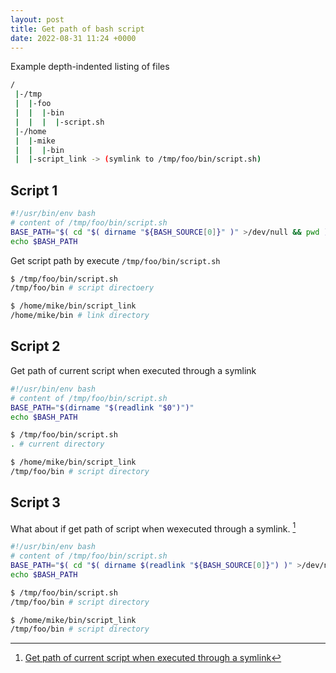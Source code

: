 ```yaml
---
layout: post
title: Get path of bash script
date: 2022-08-31 11:24 +0000
---
```





Example depth-indented listing of files

```bash
/
 |-/tmp
 |  |-foo
 |  |  |-bin
 |  |  |  |-script.sh
 |-/home
 |  |-mike
 |  |  |-bin
 |  |-script_link -> (symlink to /tmp/foo/bin/script.sh)
```

## Script 1


```bash
#!/usr/bin/env bash
# content of /tmp/foo/bin/script.sh
BASE_PATH="$( cd "$( dirname "${BASH_SOURCE[0]}" )" >/dev/null && pwd )"
echo $BASH_PATH
```

Get script path by execute `/tmp/foo/bin/script.sh`
```bash
$ /tmp/foo/bin/script.sh
/tmp/foo/bin # script directoery

$ /home/mike/bin/script_link
/home/mike/bin # link directory
```

## Script 2
Get path of current script when executed through a symlink
```bash
#!/usr/bin/env bash
# content of /tmp/foo/bin/script.sh
BASE_PATH="$(dirname "$(readlink "$0")")"
echo $BASH_PATH
```


```bash
$ /tmp/foo/bin/script.sh
. # current directory

$ /home/mike/bin/script_link
/tmp/foo/bin # script directory
```

## Script 3

What about if get path of script when wexecuted through a symlink. [^link]

[^link]: [Get path of current script when executed through a symlink](https://unix.stackexchange.com/questions/17499/get-path-of-current-script-when-executed-through-a-symlink)

```bash
#!/usr/bin/env bash
# content of /tmp/foo/bin/script.sh
BASE_PATH="$( cd "$( dirname $(readlink "${BASH_SOURCE[0]}") )" >/dev/null && pwd )"
echo $BASH_PATH
```

```bash
$ /tmp/foo/bin/script.sh
/tmp/foo/bin # script directory

$ /home/mike/bin/script_link
/tmp/foo/bin # script directory
```








